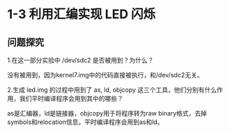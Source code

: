 1-3 利用汇编实现 LED 闪烁
===

## 问题探究

1.在这一部分实验中 /dev/sdc2 是否被用到？为什么？

没有被用到，因为kernel7.img中的代码直接被执行，和/dev/sdc2无关。

2.生成 led.img 的过程中用到了 as, ld, objcopy 这三个工具，他们分别有什么作用，我们平时编译程序会用到其中的哪些？

as是汇编器，ld是链接器，objcopy用于将程序转为raw binary格式，去掉symbols和relocation信息。平时编译程序会用到as和ld。